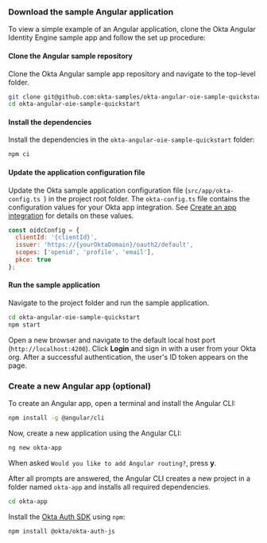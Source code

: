 ### Download the sample Angular application

To view a simple example of an Angular application, clone the Okta Angular Identity Engine sample app and follow the set up procedure:

#### Clone the Angular sample repository

Clone the Okta Angular sample app repository and navigate to the top-level folder.

```bash
git clone git@github.com:okta-samples/okta-angular-oie-sample-quickstart.git
cd okta-angular-oie-sample-quickstart
```

#### Install the dependencies

Install the dependencies in the `okta-angular-oie-sample-quickstart` folder:

```bash
npm ci
```

#### Update the application configuration file

Update the Okta sample application configuration file (`src/app/okta-config.ts `) in the project root folder. The `okta-config.ts` file contains the configuration values for your Okta app integration. See [Create an app integration](#create-an-app-integration) for details on these values.

```javascript
const oidcConfig = {
  clientId: '{clientId}',
  issuer: 'https://{yourOktaDomain}/oauth2/default',
  scopes: ['openid', 'profile', 'email'],
  pkce: true
};
```

#### Run the sample application

Navigate to the project folder and run the sample application.

```bash
cd okta-angular-oie-sample-quickstart
npm start
```

Open a new browser and navigate to the default local host port (`http://localhost:4200`). Click **Login** and sign in with a user from your Okta org. After a successful authentication, the user's ID token appears on the page.

### Create a new Angular app (optional)

To create an Angular app, open a terminal and install the Angular CLI:

```bash
npm install -g @angular/cli
```

Now, create a new application using the Angular CLI:

```bash
ng new okta-app
```

When asked `Would you like to add Angular routing?`, press **y**.

After all prompts are answered, the Angular CLI creates a new project in a folder named `okta-app` and installs all required dependencies.

```bash
cd okta-app
```

Install the [Okta Auth SDK](https://github.com/okta/okta-auth-js) using `npm`:

```bash
npm install @okta/okta-auth-js
